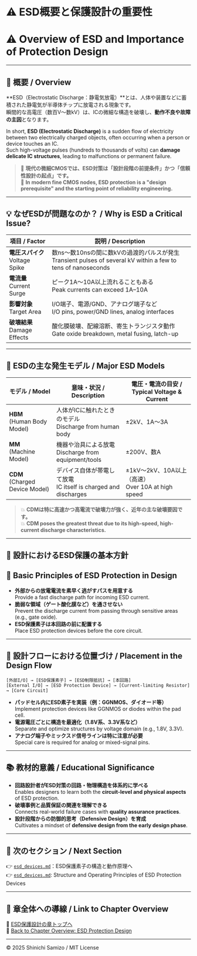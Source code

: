 # ⚠️ ESD概要と保護設計の重要性  
# ⚠️ Overview of ESD and Importance of Protection Design

---

## 📘 概要 / Overview

**ESD（Electrostatic Discharge：静電気放電）**とは、人体や装置などに蓄積された静電気が半導体チップに放電される現象です。  
瞬間的な高電圧（数百V〜数kV）は、ICの微細な構造を破壊し、**動作不良や故障の主因**となります。

In short, **ESD (Electrostatic Discharge)** is a sudden flow of electricity between two electrically charged objects, often occurring when a person or device touches an IC.  
Such high-voltage pulses (hundreds to thousands of volts) can **damage delicate IC structures**, leading to malfunctions or permanent failure.

> 🎯 **現代の微細CMOSでは、ESD対策は「設計段階の前提条件」かつ「信頼性設計の起点」です。**  
> 🎯 **In modern fine CMOS nodes, ESD protection is a "design prerequisite" and the starting point of reliability engineering.**

---

## 💡 なぜESDが問題なのか？ / Why is ESD a Critical Issue?

| 項目 / Factor       | 説明 / Description |
|---------------------|--------------------|
| **電圧スパイク**<br>Voltage Spike | 数ns〜数10nsの間に数kVの過渡的パルスが発生<br>Transient pulses of several kV within a few to tens of nanoseconds |
| **電流量**<br>Current Surge | ピーク1A〜10A以上流れることもある<br>Peak currents can exceed 1A–10A |
| **影響対象**<br>Target Area | I/O端子、電源/GND、アナログ端子など<br>I/O pins, power/GND lines, analog interfaces |
| **破壊結果**<br>Damage Effects | 酸化膜破壊、配線溶断、寄生トランジスタ動作<br>Gate oxide breakdown, metal fusing, latch-up |

---

## 🧪 ESDの主な発生モデル / Major ESD Models

| モデル / Model | 意味・状況 / Description | 電圧・電流の目安 / Typical Voltage & Current |
|----------------|---------------------------|---------------------------------------------|
| **HBM**<br>(Human Body Model) | 人体がICに触れたときのモデル<br>Discharge from human body | ±2kV、1A〜3A |
| **MM**<br>(Machine Model) | 機器や治具による放電<br>Discharge from equipment/tools | ±200V、数A |
| **CDM**<br>(Charged Device Model) | デバイス自体が帯電して放電<br>IC itself is charged and discharges | ±1kV〜2kV、10A以上（高速）<br>Over 10A at high speed |

> 💥 **CDMは特に高速かつ高電流で破壊力が強く、近年の主な破壊要因です。**  
> 💥 **CDM poses the greatest threat due to its high-speed, high-current discharge characteristics.**

---

## 🔧 設計におけるESD保護の基本方針  
## 🔧 Basic Principles of ESD Protection in Design

- **外部からの放電電流を素早く逃がすパスを用意する**  
  Provide a fast discharge path for incoming ESD current.
- **脆弱な領域（ゲート酸化膜など）を通させない**  
  Prevent the discharge current from passing through sensitive areas (e.g., gate oxide).
- **ESD保護素子は本回路の前に配置する**  
  Place ESD protection devices before the core circuit.

---

## 🔁 設計フローにおける位置づけ / Placement in the Design Flow

```
[外部I/O] → [ESD保護素子] → [ESD制限抵抗] → [本回路]
[External I/O] → [ESD Protection Device] → [Current-limiting Resistor] → [Core Circuit]
```

- **パッドセル内にESD素子を実装（例：GGNMOS、ダイオード等）**  
  Implement protection devices like GGNMOS or diodes within the pad cell.
- **電源電圧ごとに構造を最適化（1.8V系、3.3V系など）**  
  Separate and optimize structures by voltage domain (e.g., 1.8V, 3.3V).
- **アナログ端子やミックスド信号ラインは特に注意が必要**  
  Special care is required for analog or mixed-signal pins.

---

## 📚 教材的意義 / Educational Significance

- **回路設計者がESD対策の回路・物理構造を体系的に学べる**  
  Enables designers to learn both the **circuit-level and physical aspects** of ESD protection.
- **破壊事例と品質保証の関連を理解できる**  
  Connects real-world failure cases with **quality assurance practices**.
- **設計段階からの防御的思考（Defensive Design）を育成**  
  Cultivates a mindset of **defensive design from the early design phase**.

---

## 🔗 次のセクション / Next Section

👉 [`esd_devices.md`](./esd_devices.md)：ESD保護素子の構造と動作原理へ  
👉 [`esd_devices.md`](./esd_devices.md): Structure and Operating Principles of ESD Protection Devices

---

## 🧭 章全体への導線 / Link to Chapter Overview

📂 [ESD保護設計の章トップへ](../d_chapter3_esd_protection_design/README.md)  
📂 [Back to Chapter Overview: ESD Protection Design](../d_chapter3_esd_protection_design/README.md)

---

© 2025 Shinichi Samizo / MIT License



